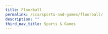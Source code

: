```yaml
---
title: Floorball
permalink: /cca/sports-and-games/floorball/
description: ""
third_nav_title: Sports & Games
---
```

